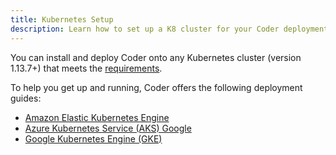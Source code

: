 ```yaml
---
title: Kubernetes Setup
description: Learn how to set up a K8 cluster for your Coder deployment.
---
```


You can install and deploy Coder onto any Kubernetes cluster (version 1.13.7+)
that meets the [requirements](../requirements.md).

To help you get up and running, Coder offers the following deployment guides:

- [Amazon Elastic Kubernetes Engine](../kubernetes/aws.md)
- [Azure Kubernetes Service (AKS) Google](../kubernetes/azure.md)
- [Google Kubernetes Engine (GKE)](../kubernetes/google.md)

